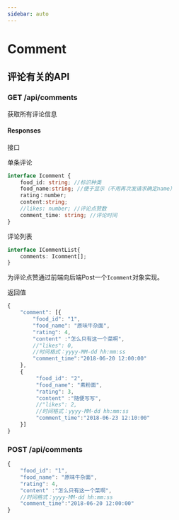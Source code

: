 ```yaml
---
sidebar: auto
---
```


# Comment

## 评论有关的API 

### GET /api/comments

获取所有评论信息

#### Responses

接口

单条评论

```typescript
interface Icomment {
    food_id: string; //标识种类
    food_name:string; //便于显示（不用再次发请求确定name）
    rating：number;
    content:string;
    //likes: number; //评论点赞数
    comment_time: string; //评论时间
}
```

评论列表

```typescript
interface ICommentList{
    comments: Icomment[];
}
```



为评论点赞通过前端向后端Post一个`Icomment`对象实现。



返回值

```typescript
{
    "comment": [{
        "food_id": "1",
        "food_name": "原味牛杂面",
        "rating": 4,
        "content" :"怎么只有这一个菜啊",
        //"likes": 0,
        //时间格式：yyyy-MM-dd hh:mm:ss
        "comment_time":"2018-06-20 12:00:00"
    },
    {
         "food_id": "2",
         "food_name": "素粉面",
         "rating": 3,
         "content" :"随便写写",
         //"likes": 2,
         //时间格式：yyyy-MM-dd hh:mm:ss
         "comment_time":"2018-06-23 12:10:00"
    }]
}
```



### POST /api/comments

```typescript
{
    "food_id": "1",
    "food_name": "原味牛杂面",
    "rating": 4,
    "content" :"怎么只有这一个菜啊",
    //时间格式：yyyy-MM-dd hh:mm:ss
    "comment_time":"2018-06-20 12:00:00"
}
```











